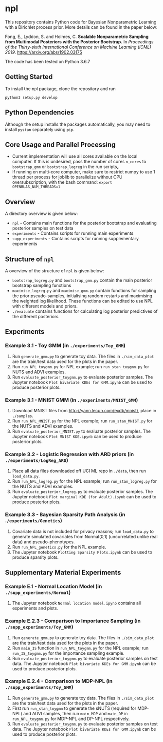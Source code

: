 # npl
This repository contains Python code for Bayesian Nonparametric Learning with a Dirichlet process prior. More details can be found in the paper below: 

Fong, E., Lyddon, S. and Holmes, C. **Scalable Nonparametric Sampling from Multimodal Posteriors with the Posterior Bootstrap.** In *Proceedings of the Thirty-sixth International Conference on Machine Learning (ICML) 2019.*
https://arxiv.org/abs/1902.03175

The code has been tested on Python 3.6.7

## Getting Started
To install the npl package, clone the repository and run
```
python3 setup.py develop
```
## Python Dependencies
Although the setup installs the packages automatically, you may need to install `pystan` separately using `pip`.


## Core Usage and Parallel Processing
* Current implementation will use all cores available on the local computer. If this is undesired, pass the number of cores `n_cores` to `bootstrap_gmm` or `bootstrap_logreg`  in the run scripts,.
* If running on multi-core computer, make sure to restrict numpy to use 1 thread per process for joblib to parallelize without CPU oversubscription, with the bash command:
`export OPENBLAS_NUM_THREADS=1`

## Overview
A directory overview is given below:
* `npl` - Contains main functions for the posterior bootstrap and evaluating posterior samples on test data
* `experiments` - Contains scripts for running main experiments
* `supp_experiments` - Contains scripts for running supplementary experiments

## Structure of  `npl` 
A overview of the structure of `npl` is given below:
* `bootstrap_logreg.py` and `bootstrap_gmm.py` contain the main posterior bootstrap sampling functions
* `maximise_logreg.py` and `maximise_gmm.py` contain functions for sampling the prior pseudo-samples, initialising random restarts and maximising the weighted log likelihood. These functions can be edited to use NPL with different models and priors.
* `./evaluate` contains functions for calculating log posterior predictives of the different posteriors

## Experiments
### __Example 3.1__ - Toy GMM (in `./experiments/Toy_GMM`)

1. Run `generate_gmm.py` to generate toy data. The files in `./sim_data_plot` are the train/test data used for the plots in the paper.
2. Run `run_NPL_toygmm.py` for NPL example; run `run_stan_toygmm.py` for NUTS and ADVI examples.
3. Run `evaluate_posterior_toygmm.py` to evaluate posterior samples. The Jupyter notebook `Plot bivariate KDEs for GMM.ipynb` can be used to produce posterior plots.

### __Example 3.1__ - MNIST GMM (in `./experiments/MNIST_GMM`)

1. Download MNIST files from http://yann.lecun.com/exdb/mnist/, place in `./samples`.
2. Run `run_NPL_MNIST.py` for the NPL example; run `run_stan_MNIST.py` for the NUTS and ADVI examples.
3. Run `evaluate_posterior_MNIST.py` to evaluate posterior samples. The Jupyter notebook `Plot MNIST KDE.ipynb` can be used to produce posterior plots.
 


### __Example 3.2__ - Logistic Regression with ARD priors (in `./experiments/LogReg_ARD`)

1. Place all data files downloaded off UCI ML repo in  `./data`, then run `load_data.py`.
2. Run `run_NPL_logreg.py` for the NPL example; run `run_stan_logreg.py` for the NUTS and ADVI examples.
3. Run `evaluate_posterior_logreg.py` to evaluate posterior samples. The Jupyter notebook `Plot marginal KDE (for Adult).ipynb` can be used to produce posterior plots.


### __Example 3.3__ - Bayesian Sparsity Path Analysis (in .`/experiments/Genetics`)
 
1. Covariate data is not included for privacy reasons; run `load_data.py` to generate simulated covariates from Normal(0,1) (uncorrelated unlike real data) and pseudo-phenotypes. 
2. Run `run_NPL_genetics.py` for the NPL example.
3. The Jupyter notebook `Plotting Sparsity Plots.ipynb` can be used to produce sparsity plots.


## Supplementary Material Experiments
### __Example E.1__ - Normal Location Model (in `./supp_experiments/Normal`)

1. The Jupyter notebook `Normal location model.ipynb` contains all experiments and plots.

### __Example E.2.3__ - Comparison to Importance Sampling (in `./supp_experiments/Toy_GMM`)
1. Run `generate_gmm.py` to generate toy data. The files in `./sim_data_plot` are the train/test data used for the plots in the paper.
2. Run `main_IS` function in `run_NPL_toygmm.py` for the NPL example; run `run_IS_toygmm.py` for the importance sampling example.
3. Run `evaluate_posterior_toygmm.py` to evaluate posterior samples on test data. The Jupyter notebook `Plot bivariate KDEs for GMM.ipynb` can be used to produce posterior plots.


### __Example E.2.4__ - Comparison to MDP-NPL (in `./supp_experiments/Toy_GMM`)
1. Run `generate_gmm.py` to generate toy data. The files in `./sim_data_plot` are the train/test data used for the plots in the paper.
2. First run `run_stan_toygmm` to generate the sNUTS (required for MDP-NPL) and ADVI samples, then run `main_MDP` and `main_DP` in `run_NPL_toygmm.py` for MDP-NPL and DP-NPL respectively.
3. Run `evaluate_posterior_toygmm.py` to evaluate posterior samples on test data. The Jupyter notebook `Plot bivariate KDEs for GMM.ipynb` can be used to produce posterior plots.

